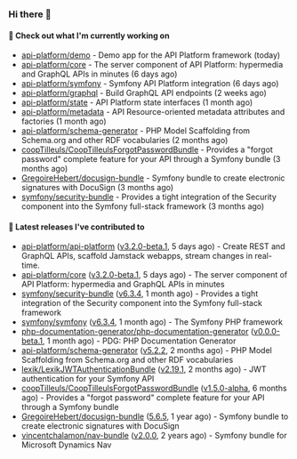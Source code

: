 ### Hi there 👋

#### 👷 Check out what I'm currently working on

- [api-platform/demo](https://github.com/api-platform/demo) - Demo app for the API Platform framework (today)
- [api-platform/core](https://github.com/api-platform/core) - The server component of API Platform: hypermedia and GraphQL APIs in minutes (6 days ago)
- [api-platform/symfony](https://github.com/api-platform/symfony) - Symfony API Platform integration (6 days ago)
- [api-platform/graphql](https://github.com/api-platform/graphql) - Build GraphQL API endpoints (2 weeks ago)
- [api-platform/state](https://github.com/api-platform/state) - API Platform state interfaces (1 month ago)
- [api-platform/metadata](https://github.com/api-platform/metadata) - API Resource-oriented metadata attributes and factories (1 month ago)
- [api-platform/schema-generator](https://github.com/api-platform/schema-generator) - PHP Model Scaffolding from Schema.org and other RDF vocabularies (2 months ago)
- [coopTilleuls/CoopTilleulsForgotPasswordBundle](https://github.com/coopTilleuls/CoopTilleulsForgotPasswordBundle) - Provides a &#34;forgot password&#34; complete feature for your API through a Symfony bundle (3 months ago)
- [GregoireHebert/docusign-bundle](https://github.com/GregoireHebert/docusign-bundle) - Symfony bundle to create electronic signatures with DocuSign (3 months ago)
- [symfony/security-bundle](https://github.com/symfony/security-bundle) - Provides a tight integration of the Security component into the Symfony full-stack framework (3 months ago)

#### 🔭 Latest releases I've contributed to

- [api-platform/api-platform](https://github.com/api-platform/api-platform) ([v3.2.0-beta.1](https://github.com/api-platform/api-platform/releases/tag/v3.2.0-beta.1), 5 days ago) - Create REST and GraphQL APIs, scaffold Jamstack webapps, stream changes in real-time.
- [api-platform/core](https://github.com/api-platform/core) ([v3.2.0-beta.1](https://github.com/api-platform/core/releases/tag/v3.2.0-beta.1), 5 days ago) - The server component of API Platform: hypermedia and GraphQL APIs in minutes
- [symfony/security-bundle](https://github.com/symfony/security-bundle) ([v6.3.4](https://github.com/symfony/security-bundle/releases/tag/v6.3.4), 1 month ago) - Provides a tight integration of the Security component into the Symfony full-stack framework
- [symfony/symfony](https://github.com/symfony/symfony) ([v6.3.4](https://github.com/symfony/symfony/releases/tag/v6.3.4), 1 month ago) - The Symfony PHP framework
- [php-documentation-generator/php-documentation-generator](https://github.com/php-documentation-generator/php-documentation-generator) ([v0.0.0-beta.1](https://github.com/php-documentation-generator/php-documentation-generator/releases/tag/v0.0.0-beta.1), 1 month ago) - PDG: PHP Documentation Generator
- [api-platform/schema-generator](https://github.com/api-platform/schema-generator) ([v5.2.2](https://github.com/api-platform/schema-generator/releases/tag/v5.2.2), 2 months ago) - PHP Model Scaffolding from Schema.org and other RDF vocabularies
- [lexik/LexikJWTAuthenticationBundle](https://github.com/lexik/LexikJWTAuthenticationBundle) ([v2.19.1](https://github.com/lexik/LexikJWTAuthenticationBundle/releases/tag/v2.19.1), 2 months ago) - JWT authentication for your Symfony API
- [coopTilleuls/CoopTilleulsForgotPasswordBundle](https://github.com/coopTilleuls/CoopTilleulsForgotPasswordBundle) ([v1.5.0-alpha](https://github.com/coopTilleuls/CoopTilleulsForgotPasswordBundle/releases/tag/v1.5.0-alpha), 6 months ago) - Provides a &#34;forgot password&#34; complete feature for your API through a Symfony bundle
- [GregoireHebert/docusign-bundle](https://github.com/GregoireHebert/docusign-bundle) ([5.6.5](https://github.com/GregoireHebert/docusign-bundle/releases/tag/5.6.5), 1 year ago) - Symfony bundle to create electronic signatures with DocuSign
- [vincentchalamon/nav-bundle](https://github.com/vincentchalamon/nav-bundle) ([v2.0.0](https://github.com/vincentchalamon/nav-bundle/releases/tag/v2.0.0), 2 years ago) - Symfony bundle for Microsoft Dynamics Nav

